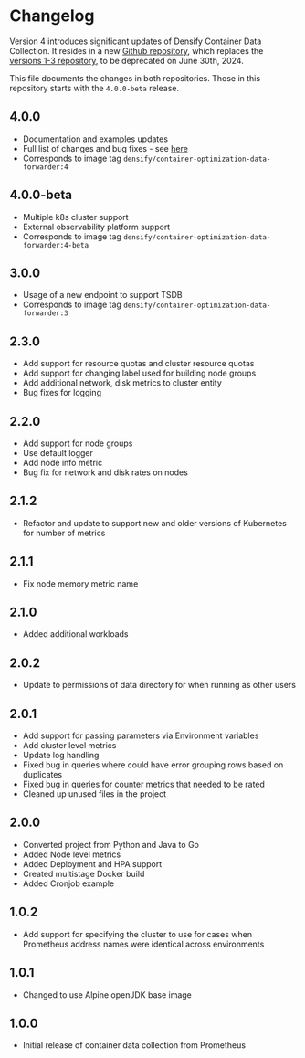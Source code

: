 # Changelog

Version 4 introduces significant updates of Densify Container Data Collection. It resides in a new [Github repository](https://github.com/densify-dev/container-data-collection), which replaces the [versions 1-3 repository](https://github.com/densify-dev/Container-Optimization-Data-Forwarder), to be deprecated on June 30th, 2024.

This file documents the changes in both repositories. Those in this repository starts with the `4.0.0-beta` release.

## 4.0.0

* Documentation and examples updates
* Full list of changes and bug fixes - see [here](./v4.md)
* Corresponds to image tag `densify/container-optimization-data-forwarder:4`

## 4.0.0-beta

* Multiple k8s cluster support
* External observability platform support
* Corresponds to image tag `densify/container-optimization-data-forwarder:4-beta`

## 3.0.0

* Usage of a new endpoint to support TSDB
* Corresponds to image tag `densify/container-optimization-data-forwarder:3`

## 2.3.0

* Add support for resource quotas and cluster resource quotas
* Add support for changing label used for building node groups
* Add additional network, disk metrics to cluster entity
* Bug fixes for logging

## 2.2.0

* Add support for node groups
* Use default logger
* Add node info metric
* Bug fix for network and disk rates on nodes

## 2.1.2

* Refactor and update to support new and older versions of Kubernetes for number of metrics

## 2.1.1

* Fix node memory metric name

## 2.1.0

* Added additional workloads

## 2.0.2

* Update to permissions of data directory for when running as other users

## 2.0.1

* Add support for passing parameters via Environment variables
* Add cluster level metrics
* Update log handling
* Fixed bug in queries where could have error grouping rows based on duplicates
* Fixed bug in queries for counter metrics that needed to be rated
* Cleaned up unused files in the project

## 2.0.0

* Converted project from Python and Java to Go
* Added Node level metrics
* Added Deployment and HPA support
* Created multistage Docker build
* Added Cronjob example

## 1.0.2

* Add support for specifying the cluster to use for cases when Prometheus address names were identical across environments

## 1.0.1

* Changed to use Alpine openJDK base image

## 1.0.0

* Initial release of container data collection from Prometheus
